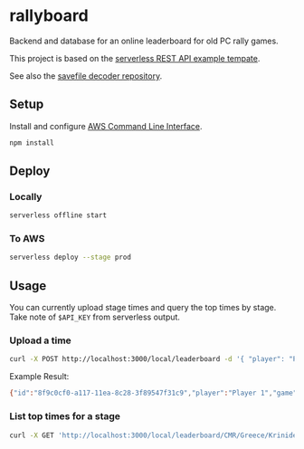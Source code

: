 # rallyboard

Backend and database for an online leaderboard for old PC rally games.

This project is based on the [serverless REST API example tempate](https://github.com/serverless/examples/tree/master/aws-node-rest-api-with-dynamodb).

See also the [savefile decoder repository](https://github.com/psaikko/rally-decode).

## Setup

Install and configure [AWS Command Line Interface](https://aws.amazon.com/cli/).

```bash
npm install
```

## Deploy

### Locally

```bash
serverless offline start
```

### To AWS

```bash
serverless deploy --stage prod
```

## Usage

You can currently upload stage times and query the top times by stage.
Take note of `$API_KEY` from serverless output.

### Upload a time

```bash
curl -X POST http://localhost:3000/local/leaderboard -d '{ "player": "Player 1", "game": "CMR", "rally": "Greece", "stage": "Krinides", "splits": [1,2,3,4], "time": 42, "car": "SUBARU", "manual": true }' -H "x-api-key: $API_KEY" -H "Content-Type: application/json"
```

Example Result:
```bash
{"id":"8f9c0cf0-a117-11ea-8c28-3f89547f31c9","player":"Player 1","game":"CMR","rally":"Greece","stage":"Krinides","gameRallyStage":"CMR-Greece-Krinides","splits":[1,2,3,4],"time":42,"car":"SUBARU","manual":true,"createdAt":1590693315390}
```

### List top times for a stage

```bash
curl -X GET 'http://localhost:3000/local/leaderboard/CMR/Greece/Krinides'
```

